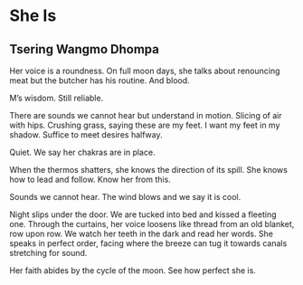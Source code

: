 # She Is
## Tsering Wangmo Dhompa
Her voice is a roundness. On full moon days, she talks about
renouncing meat but the butcher has his routine. And blood.

M’﻿s wisdom. Still reliable.

There are sounds we cannot hear but understand in motion.
Slicing of air with hips. Crushing grass, saying these are my feet.
I want my feet in my shadow. Suffice to meet desires halfway.

Quiet. We say her chakras are in place.

When the thermos shatters, she knows the direction of its spill.
She knows how to lead and follow. Know her from this.

Sounds we cannot hear. The wind blows and we say it is cool.

Night slips under the door. We are tucked into bed and kissed
a fleeting one. Through the curtains, her voice loosens like thread
from an old blanket, row upon row. We watch her teeth in the
dark and read her words. She speaks in perfect order, facing where
the breeze can tug it towards canals stretching for sound.

Her faith abides by the cycle of the moon. See how perfect she is.